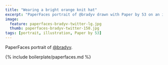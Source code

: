 ```yaml
---
title: "Wearing a bright orange knit hat"
excerpt: "PaperFaces portrait of @bradyv drawn with Paper by 53 on an iPad."
image: 
  feature: paperfaces-bradyv-twitter-lg.jpg
  thumb: paperfaces-bradyv-twitter-150.jpg
tags: [portrait, illustration, Paper by 53]
---
```


PaperFaces portrait of [@bradyv](http://twitter.com/bradyv).

{% include boilerplate/paperfaces.md %}